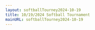 ```yaml
---
layout: softballTourney2024-10-19
title: 10/19/2024 Softball Tournament
mainURL: softballTourney2024-10-19
---
```

